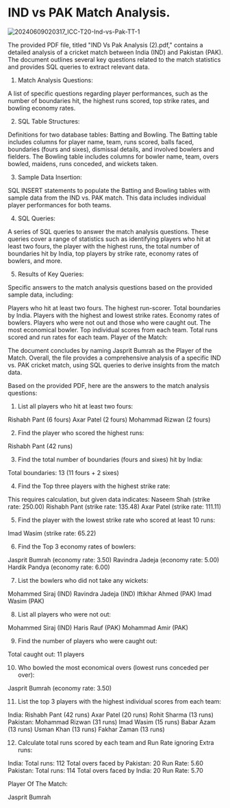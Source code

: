 # IND vs PAK Match Analysis.

![20240609020317_ICC-T20-Ind-vs-Pak-TT-1](https://github.com/ManjunathGlO/IND-vs-PAK-Match-Analysis-2024--SQL/assets/107187360/2e513e92-1aa2-4c14-9d5b-df54c7a8eeec)

The provided PDF file, titled "IND Vs Pak Analysis (2).pdf," contains a detailed analysis of a cricket match between India (IND) and Pakistan (PAK). The document outlines several key questions related to the match statistics and provides SQL queries to extract relevant data.

1) Match Analysis Questions:

A list of specific questions regarding player performances, such as the number of boundaries hit, the highest runs scored, top strike rates, and bowling economy rates.

2) SQL Table Structures:

Definitions for two database tables: Batting and Bowling.
The Batting table includes columns for player name, team, runs scored, balls faced, boundaries (fours and sixes), dismissal details, and involved bowlers and fielders.
The Bowling table includes columns for bowler name, team, overs bowled, maidens, runs conceded, and wickets taken.

3) Sample Data Insertion:

SQL INSERT statements to populate the Batting and Bowling tables with sample data from the IND vs. PAK match. This data includes individual player performances for both teams.

4) SQL Queries:

A series of SQL queries to answer the match analysis questions. These queries cover a range of statistics such as identifying players who hit at least two fours, the player with the highest runs, the total number of boundaries hit by India, top players by strike rate, economy rates of bowlers, and more.

5) Results of Key Queries:

Specific answers to the match analysis questions based on the provided sample data, including:

Players who hit at least two fours.
The highest run-scorer.
Total boundaries by India.
Players with the highest and lowest strike rates.
Economy rates of bowlers.
Players who were not out and those who were caught out.
The most economical bowler.
Top individual scores from each team.
Total runs scored and run rates for each team.
Player of the Match:

The document concludes by naming Jasprit Bumrah as the Player of the Match.
Overall, the file provides a comprehensive analysis of a specific IND vs. PAK cricket match, using SQL queries to derive insights from the match data.


Based on the provided PDF, here are the answers to the match analysis questions:

1) List all players who hit at least two fours:

Rishabh Pant (6 fours)
Axar Patel (2 fours)
Mohammad Rizwan (2 fours)

2) Find the player who scored the highest runs:

Rishabh Pant (42 runs)

3) Find the total number of boundaries (fours and sixes) hit by India:

Total boundaries: 13 (11 fours + 2 sixes)

4) Find the Top three players with the highest strike rate:

This requires calculation, but given data indicates:
Naseem Shah (strike rate: 250.00)
Rishabh Pant (strike rate: 135.48)
Axar Patel (strike rate: 111.11)

5) Find the player with the lowest strike rate who scored at least 10 runs:

Imad Wasim (strike rate: 65.22)

6) Find the Top 3 economy rates of bowlers:

Jasprit Bumrah (economy rate: 3.50)
Ravindra Jadeja (economy rate: 5.00)
Hardik Pandya (economy rate: 6.00)

7) List the bowlers who did not take any wickets:

Mohammed Siraj (IND)
Ravindra Jadeja (IND)
Iftikhar Ahmed (PAK)
Imad Wasim (PAK)

8) List all players who were not out:

Mohammed Siraj (IND)
Haris Rauf (PAK)
Mohammad Amir (PAK)

9) Find the number of players who were caught out:

Total caught out: 11 players

10) Who bowled the most economical overs (lowest runs conceded per over):

Jasprit Bumrah (economy rate: 3.50)

11) List the top 3 players with the highest individual scores from each team:

India:
Rishabh Pant (42 runs)
Axar Patel (20 runs)
Rohit Sharma (13 runs)
Pakistan:
Mohammad Rizwan (31 runs)
Imad Wasim (15 runs)
Babar Azam (13 runs)
Usman Khan (13 runs)
Fakhar Zaman (13 runs)

12) Calculate total runs scored by each team and Run Rate ignoring Extra runs:

India:
Total runs: 112
Total overs faced by Pakistan: 20
Run Rate: 5.60
Pakistan:
Total runs: 114
Total overs faced by India: 20
Run Rate: 5.70

Player Of The Match:

Jasprit Bumrah
